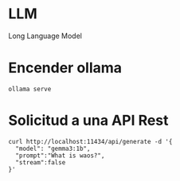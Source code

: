 # LLM
Long Language Model

# Encender ollama
```
ollama serve
```


# Solicitud a una API Rest
```
curl http://localhost:11434/api/generate -d '{
  "model": "gemma3:1b",
  "prompt":"What is waos?",
  "stream":false
}'
```